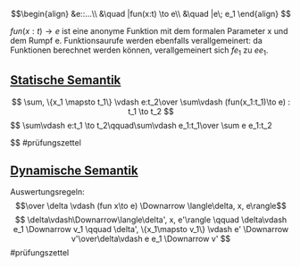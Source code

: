 $$\begin{align}
&e::...\\
&\quad |fun(x:t) \to e\\
&\quad |e\; e_1   
\end{align}
$$

$fun(x:t) \to e$ ist eine anonyme Funktion mit dem formalen Parameter x und dem Rumpf e.
Funktionsaurufe werden ebenfalls verallgemeinert: da Funktionen berechnet werden können, verallgemeinert sich $f e_1$ zu $e e_1$.

## [Statische Semantik](Semantik.md#Statische%20Semantik)
$$
\sum, \{x_1 \mapsto t_1\} \vdash e:t_2\over
\sum\vdash (fun(x_1:t_1)\to e) : t_1 \to t_2
$$
$$
\sum\vdash e:t_1 \to t_2\qquad\sum\vdash e_1:t_1\over \sum e e_1:t_2

$$
#prüfungszettel 

## [Dynamische Semantik](Semantik#Dynamische%20Semantik)
Auswertungsregeln:
$$\over \delta \vdash (fun x\to e) \Downarrow \langle\delta, x, e\rangle$$
$$
\delta\vdash\Downarrow\langle\delta', x, e'\rangle \qquad \delta\vdash e_1 \Downarrow v_1 \qquad \delta', \{x_1\mapsto v_1\} \vdash e' \Downarrow v'\over\delta\vdash e e_1 \Downarrow v' 
$$
#prüfungszettel 